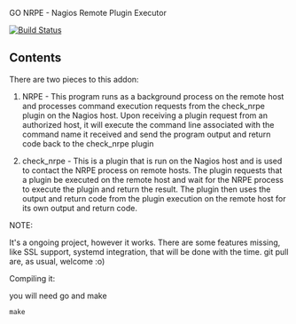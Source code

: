 
GO NRPE - Nagios Remote Plugin Executor 

[![Build Status](https://travis-ci.org/vpereira/nrped.svg?branch=master)](https://travis-ci.org/vpereira/nrped)

Contents
--------

There are two pieces to this addon:

  1) NRPE       - This program runs as a background process on the 
                  remote host and processes command execution requests
	              from the check_nrpe plugin on the Nagios host.
		          Upon receiving a plugin request from an authorized
                  host, it will execute the command line associated
                  with the command name it received and send the
                  program output and return code back to the 
                  check_nrpe plugin

  2) check_nrpe - This is a plugin that is run on the Nagios host
                  and is used to contact the NRPE process on remote
	              hosts.  The plugin requests that a plugin be
                  executed on the remote host and wait for the NRPE
                  process to execute the plugin and return the result.
                  The plugin then uses the output and return code
                  from the plugin execution on the remote host for
                  its own output and return code.


NOTE:

It's a ongoing project, however it works. There are some features missing, like SSL support, systemd integration, that will be done with the time. git pull are, as usual, welcome :o)


Compiling it:

you will need go and make

    make
